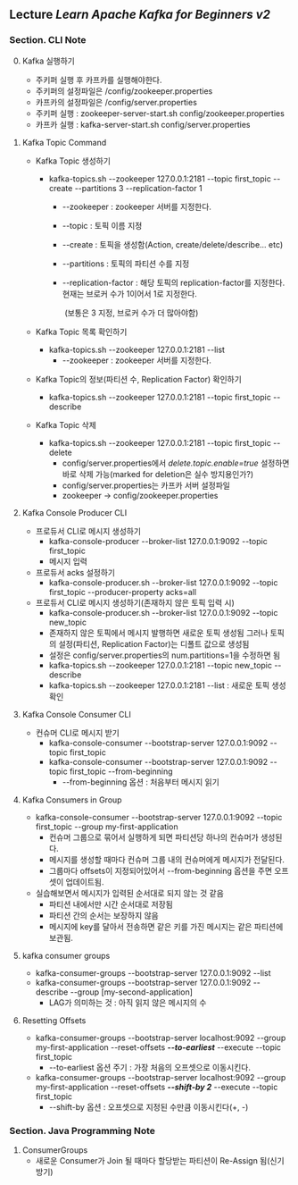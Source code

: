 ## Lecture *Learn Apache Kafka for Beginners v2*

### Section. CLI Note

0. Kafka 실행하기
   - 주키퍼 실행 후 카프카를 실행해야한다.
   - 주키퍼의 설정파일은 /config/zookeeper.properties
   - 카프카의 설정파일은 /config/server.properties
   - 주키퍼 실행 : zookeeper-server-start.sh config/zookeeper.properties
   - 카프카 실행 : kafka-server-start.sh config/server.properties

1. Kafka Topic Command

   - Kafka Topic 생성하기

     - kafka-topics.sh --zookeeper 127.0.0.1:2181 --topic first_topic --create --partitions 3 --replication-factor 1

       - --zookeeper : zookeeper 서버를 지정한다.

       - --topic : 토픽 이름 지정

       - --create : 토픽을 생성함(Action, create/delete/describe... etc)

       - --partitions : 토픽의 파티션 수를 지정

       - --replication-factor : 해당 토픽의 replication-factor를 지정한다. 현재는 브로커 수가 1이어서 1로 지정한다. 

         ​								(보통은 3 지정, 브로커 수가 더 많아야함)

   - Kafka Topic 목록 확인하기

     - kafka-topics.sh --zookeeper 127.0.0.1:2181 --list
       - --zookeeper : zookeeper 서버를 지정한다.

   - Kafka Topic의 정보(파티션 수, Replication Factor) 확인하기

     - kafka-topics.sh --zookeeper 127.0.0.1:2181 --topic first_topic --describe

   - Kafka Topic 삭제

     - kafka-topics.sh --zookeeper 127.0.0.1:2181 --topic first_topic --delete
       - config/server.properties에서 *delete.topic.enable=true* 설정하면 바로 삭제 가능(marked for deletion은 실수 방지용인가?)
       - config/server.properties는 카프카 서버 설정파일
       - zookeeper -> config/zookeeper.properties

2. Kafka Console Producer CLI
   - 프로듀서 CLI로 메시지 생성하기
     - kafka-console-producer --broker-list 127.0.0.1:9092 --topic first_topic
     - 메시지 입력
   - 프로듀서 acks 설정하기
     - kafka-console-producer.sh --broker-list 127.0.0.1:9092 --topic first_topic --producer-property acks=all
   - 프로듀서 CLI로 메시지 생성하기(존재하지 않은 토픽 입력 시)
     - kafka-console-producer.sh --broker-list 127.0.0.1:9092 --topic new_topic
     - 존재하지 않은 토픽에서 메시지 발행하면 새로운 토픽 생성됨 그러나 토픽의 설정(파티션, Replication Factor)는 디폴트 값으로 생성됨
     - 설정은 config/server.properties의 num.partitions=1을 수정하면 됨
     - kafka-topics.sh --zookeeper 127.0.0.1:2181 --topic new_topic --describe
     - kafka-topics.sh --zookeeper 127.0.0.1:2181 --list : 새로운 토픽 생성 확인
3. Kafka Console Consumer CLI
   - 컨슈머 CLI로 메시지 받기
     - kafka-console-consumer --bootstrap-server 127.0.0.1:9092 --topic first_topic
     - kafka-console-consumer --bootstrap-server 127.0.0.1:9092 --topic first_topic --from-beginning
       - --from-beginning 옵션 : 처음부터 메시지 읽기
4. Kafka Consumers in Group
   - kafka-console-consumer --bootstrap-server 127.0.0.1:9092 --topic first_topic --group my-first-application
     - 컨슈머 그룹으로 묶어서 실행하게 되면 파티션당 하나의 컨슈머가 생성된다.
     - 메시지를 생성할 때마다 컨슈머 그룹 내의 컨슈머에게 메시지가 전달된다.
     - 그룹마다 offsets이 지정되어있어서 --from-beginning 옵션을 주면 오프셋이 업데이트됨.
   - 실습해보면서 메시지가 입력된 순서대로 되지 않는 것 같음
     - 파티션 내에서만 시간 순서대로 저장됨
     - 파티션 간의 순서는 보장하지 않음
     - 메시지에 key를 달아서 전송하면 같은 키를 가진 메시지는 같은 파티션에 보관됨.
5. kafka consumer groups
   - kafka-consumer-groups --bootstrap-server 127.0.0.1:9092 --list
   - kafka-consumer-groups --bootstrap-server 127.0.0.1:9092 --describe --group [my-second-application]
     - LAG가 의미하는 것 : 아직 읽지 않은 메시지의 수
6. Resetting Offsets
   - kafka-consumer-groups --bootstrap-server localhost:9092 --group my-first-application --reset-offsets ***--to-earliest*** --execute --topic first_topic
     - --to-earliest 옵션 주기 : 가장 처음의 오프셋으로 이동시킨다.
   - kafka-consumer-groups --bootstrap-server localhost:9092 --group my-first-application --reset-offsets ***--shift-by 2*** --execute --topic first_topic
     - --shift-by 옵션 : 오프셋으로 지정된 수만큼 이동시킨다(+, -)

### Section. Java Programming Note

1. ConsumerGroups
   - 새로운 Consumer가 Join 될 때마다 할당받는 파티션이 Re-Assign 됨(신기방기)



